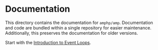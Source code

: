 # Documentation

This directory contains the documentation for `amphp/amp`. Documentation and code are bundled within a single repository for easier maintenance. Additionally, this preserves the documentation for older versions.

Start with the [Introduction to Event Loops](./event-loop.md).
